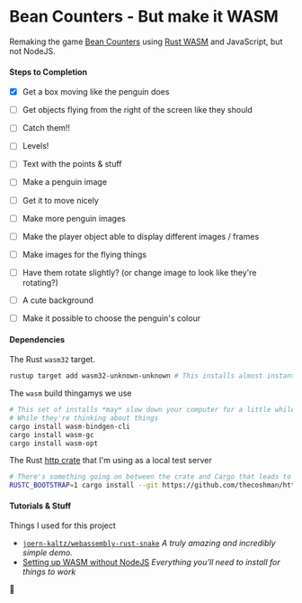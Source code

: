 # Bean Counters - But make it WASM
 

Remaking the game [Bean Counters](https://clubpenguin.fandom.com/wiki/Bean_Counters) using [Rust WASM](https://www.rust-lang.org/what/wasm) and JavaScript, but not NodeJS.


#### Steps to Completion  
- [x] Get a box moving like the penguin does  
- [ ] Get objects flying from the right of the screen like they should  
- [ ] Catch them!!  
- [ ] Levels!  
- [ ] Text with the points & stuff  
- [ ] Make a penguin image  
- [ ] Get it to move nicely  
- [ ] Make more penguin images  
- [ ] Make the player object able to display different images / frames  
- [ ] Make images for the flying things
- [ ] Have them rotate slightly? (or change image to look like they're rotating?)
- [ ] A cute background
- [ ] Make it possible to choose the penguin's colour  


#### Dependencies

The Rust `wasm32` target.
```bash
rustup target add wasm32-unknown-unknown # This installs almost instantly
```

The `wasm` build thingamys we use
```bash
# This set of installs *may* slow down your computer for a little while
# While they're thinking about things
cargo install wasm-bindgen-cli
cargo install wasm-gc
cargo install wasm-opt
```

The Rust [http crate](https://crates.io/crates/https) that I'm using as a local test server
```bash
# There's something going on between the crate and Cargo that leads to this nightmare of an install command
RUSTC_BOOTSTRAP=1 cargo install --git https://github.com/thecoshman/http
```


#### Tutorials & Stuff

Things I used for this project

* [`joern-kaltz/webassembly-rust-snake`](https://github.com/joern-kalz/webassembly-rust-snake) *A truly amazing and incredibly simple demo.*  
* [Setting up WASM without NodeJS](https://dev.to/dandyvica/wasm-in-rust-without-nodejs-2e0c) *Everything you'll need to install for things to work*  
<!-- Look, I actually haven't really used these two all that much, so they're secret comment links
* [A simple WASM & Canvas explanation](https://rustwasm.github.io/wasm-bindgen/examples/2d-canvas.html) 
* [WASM bind-gen's paint example](https://rustwasm.github.io/wasm-bindgen/examples/paint.html)
-->

🍜
